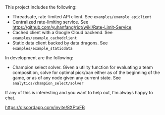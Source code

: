 This project includes the following:
  - Threadsafe, rate-limited API client. See `examples/example_apiclient`
  - Centralized rate-limiting service. See https://github.com/yuhanfang/riot/wiki/Rate-Limit-Service
  - Cached client with a Google Cloud backend. See `examples/example_cachedclient`
  - Static data client backed by data dragons. See `examples/example_staticdata`

In development are the following:
  - Champion select solver. Given a utility function for evaluating a team
    composition, solve for optimal pick/ban either as of the beginning of the
    game, or as of any node given any current state. See
    `analytics/champion_select/solver`

If any of this is interesting and you want to help out, I'm always happy to
chat.

https://discordapp.com/invite/8XPtaFB
